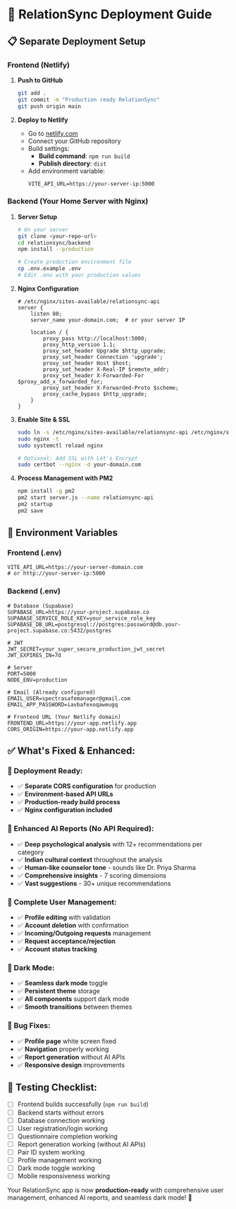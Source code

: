 # 🚀 RelationSync Deployment Guide

## 📋 **Separate Deployment Setup**

### **Frontend (Netlify)**
1. **Push to GitHub**
   ```bash
   git add .
   git commit -m "Production ready RelationSync"
   git push origin main
   ```

2. **Deploy to Netlify**
   - Go to [netlify.com](https://netlify.com)
   - Connect your GitHub repository
   - Build settings:
     - **Build command**: `npm run build`
     - **Publish directory**: `dist`
   - Add environment variable:
     ```
     VITE_API_URL=https://your-server-ip:5000
     ```

### **Backend (Your Home Server with Nginx)**

1. **Server Setup**
   ```bash
   # On your server
   git clone <your-repo-url>
   cd relationsync/backend
   npm install --production
   
   # Create production environment file
   cp .env.example .env
   # Edit .env with your production values
   ```

2. **Nginx Configuration**
   ```nginx
   # /etc/nginx/sites-available/relationsync-api
   server {
       listen 80;
       server_name your-domain.com;  # or your server IP
       
       location / {
           proxy_pass http://localhost:5000;
           proxy_http_version 1.1;
           proxy_set_header Upgrade $http_upgrade;
           proxy_set_header Connection 'upgrade';
           proxy_set_header Host $host;
           proxy_set_header X-Real-IP $remote_addr;
           proxy_set_header X-Forwarded-For $proxy_add_x_forwarded_for;
           proxy_set_header X-Forwarded-Proto $scheme;
           proxy_cache_bypass $http_upgrade;
       }
   }
   ```

3. **Enable Site & SSL**
   ```bash
   sudo ln -s /etc/nginx/sites-available/relationsync-api /etc/nginx/sites-enabled/
   sudo nginx -t
   sudo systemctl reload nginx
   
   # Optional: Add SSL with Let's Encrypt
   sudo certbot --nginx -d your-domain.com
   ```

4. **Process Management with PM2**
   ```bash
   npm install -g pm2
   pm2 start server.js --name relationsync-api
   pm2 startup
   pm2 save
   ```

## 🔧 **Environment Variables**

### **Frontend (.env)**
```env
VITE_API_URL=https://your-server-domain.com
# or http://your-server-ip:5000
```

### **Backend (.env)**
```env
# Database (Supabase)
SUPABASE_URL=https://your-project.supabase.co
SUPABASE_SERVICE_ROLE_KEY=your_service_role_key
SUPABASE_DB_URL=postgresql://postgres:password@db.your-project.supabase.co:5432/postgres

# JWT
JWT_SECRET=your_super_secure_production_jwt_secret
JWT_EXPIRES_IN=7d

# Server
PORT=5000
NODE_ENV=production

# Email (Already configured)
EMAIL_USER=spectrasafemanager@gmail.com
EMAIL_APP_PASSWORD=iavbafexoqaweugq

# Frontend URL (Your Netlify domain)
FRONTEND_URL=https://your-app.netlify.app
CORS_ORIGIN=https://your-app.netlify.app
```

## ✅ **What's Fixed & Enhanced:**

### **🔧 Deployment Ready:**
- ✅ **Separate CORS configuration** for production
- ✅ **Environment-based API URLs**
- ✅ **Production-ready build process**
- ✅ **Nginx configuration included**

### **🧠 Enhanced AI Reports (No API Required):**
- ✅ **Deep psychological analysis** with 12+ recommendations per category
- ✅ **Indian cultural context** throughout the analysis
- ✅ **Human-like counselor tone** - sounds like Dr. Priya Sharma
- ✅ **Comprehensive insights** - 7 scoring dimensions
- ✅ **Vast suggestions** - 30+ unique recommendations

### **👤 Complete User Management:**
- ✅ **Profile editing** with validation
- ✅ **Account deletion** with confirmation
- ✅ **Incoming/Outgoing requests** management
- ✅ **Request acceptance/rejection**
- ✅ **Account status tracking**

### **🌙 Dark Mode:**
- ✅ **Seamless dark mode** toggle
- ✅ **Persistent theme** storage
- ✅ **All components** support dark mode
- ✅ **Smooth transitions** between themes

### **🐛 Bug Fixes:**
- ✅ **Profile page** white screen fixed
- ✅ **Navigation** properly working
- ✅ **Report generation** without AI APIs
- ✅ **Responsive design** improvements

## 🎯 **Testing Checklist:**

- [ ] Frontend builds successfully (`npm run build`)
- [ ] Backend starts without errors
- [ ] Database connection working
- [ ] User registration/login working
- [ ] Questionnaire completion working
- [ ] Report generation working (without AI APIs)
- [ ] Pair ID system working
- [ ] Profile management working
- [ ] Dark mode toggle working
- [ ] Mobile responsiveness working

Your RelationSync app is now **production-ready** with comprehensive user management, enhanced AI reports, and seamless dark mode! 🎉